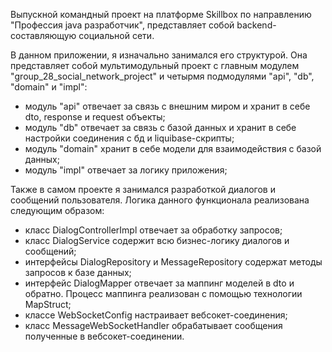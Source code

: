 Выпускной командный проект на платформе Skillbox по направлению "Профессия java разработчик", представляет собой backend-составляющую социальной сети.

В данном приложении, я изначально занимался его структурой. Она представляет собой мультимодульный проект с главным модулем "group_28_social_network_project" и четырмя
подмодулями "api", "db", "domain" и "impl":

- модуль "api" отвечает за связь с внешним миром и хранит в себе dto, response и request объекты;
- модуль "db" отвечает за связь с базой данных и хранит в себе настройки соединения с бд и liquibase-скрипты;
- модуль "domain" хранит в себе модели для взаимодействия с базой данных;
- модуль "impl" отвечает за логику приложения;

Также в самом проекте я занимался разработкой диалогов и сообщений пользователя. Логика данного функционала реализована следующим образом:

- класс DialogControllerImpl отвечает за обработку запросов;
- класс DialogService содержит всю бизнес-логику диалогов и сообщений;
- интерфейсы DialogRepository и MessageRepository содержат методы запросов к базе данных;
- интерфейс DialogMapper отвечает за маппинг моделей в dto и обратно. Процесс маппинга реализован с помощью технологии MapStruct;
- классе WebSocketConfig настраивает вебсокет-соединения;
- класс MessageWebSocketHandler обрабатывает сообщения полученные в вебсокет-соединении.
